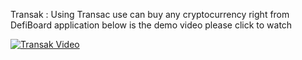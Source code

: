 Transak : Using Transac use can buy any cryptocurrency right from DefiBoard application below is the demo video please click to watch

[![Transak Video]("")]()
